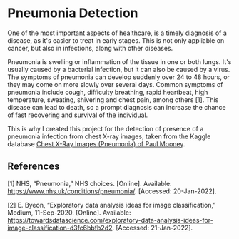 # Pneumonia Detection

One of the most important aspects of healthcare, is a timely diagnosis of a disease, as it's easier to treat in early stages. This is not only appliable on cancer, but also in infections, along with other diseases.

Pneumonia is swelling or inflammation of the tissue in one or both lungs. It's usually caused by a bacterial infection, but it can also be caused by a virus. The symptoms of pneumonia can develop suddenly over 24 to 48 hours, or they may come on more slowly over several days. Common symptoms of pneumonia include cough, difficulty breathing, rapid heartbeat, high temperature, sweating, shivering and chest pain, among others [1]. This disease can lead to death, so a prompt diagnosis can increase the chance of fast recovering and survival of the individual.

This is why I created this project for the detection of presence of a pneumonia infection from chest X-ray images, taken from the Kaggle database [Chest X-Ray Images (Pneumonia) of Paul Mooney](https://www.kaggle.com/paultimothymooney/chest-xray-pneumonia).


## References

[1] NHS, “Pneumonia,” NHS choices. [Online]. Available: https://www.nhs.uk/conditions/pneumonia/. [Accessed: 20-Jan-2022].

[2] E. Byeon, “Exploratory data analysis ideas for image classification,” Medium, 11-Sep-2020. [Online]. Available: https://towardsdatascience.com/exploratory-data-analysis-ideas-for-image-classification-d3fc6bbfb2d2. [Accessed: 21-Jan-2022]. 
